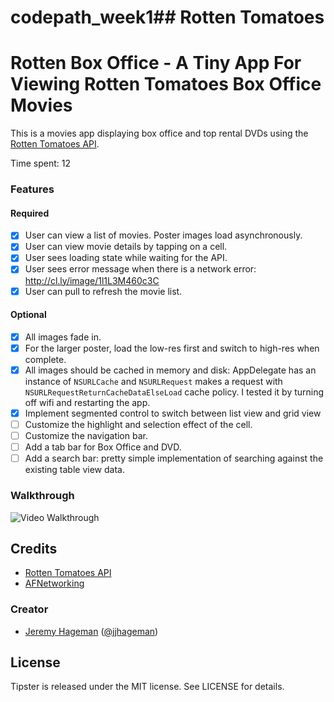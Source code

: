 # codepath_week1## Rotten Tomatoes

# Rotten Box Office - A Tiny App For Viewing Rotten Tomatoes Box Office Movies

This is a movies app displaying box office and top rental DVDs using the [Rotten Tomatoes API](http://developer.rottentomatoes.com/docs/read/JSON).

Time spent: 12

### Features

#### Required

- [x] User can view a list of movies. Poster images load asynchronously.
- [x] User can view movie details by tapping on a cell.
- [x] User sees loading state while waiting for the API.
- [x] User sees error message when there is a network error: http://cl.ly/image/1l1L3M460c3C
- [x] User can pull to refresh the movie list.

#### Optional

- [x] All images fade in.
- [x] For the larger poster, load the low-res first and switch to high-res when complete.
- [x] All images should be cached in memory and disk: AppDelegate has an instance of `NSURLCache` and `NSURLRequest` makes a request with `NSURLRequestReturnCacheDataElseLoad` cache policy. I tested it by turning off wifi and restarting the app.
- [x] Implement segmented control to switch between list view and grid view
- [ ] Customize the highlight and selection effect of the cell.
- [ ] Customize the navigation bar.
- [ ] Add a tab bar for Box Office and DVD.
- [ ] Add a search bar: pretty simple implementation of searching against the existing table view data.

### Walkthrough
![Video Walkthrough](http://i.imgur.com/9d4fXIm.gif)

Credits
---------
* [Rotten Tomatoes API](http://developer.rottentomatoes.com/docs/read/JSON)
* [AFNetworking](https://github.com/AFNetworking/AFNetworking)

### Creator

- [Jeremy Hageman](http://github.com/jjhageman) ([@jjhageman](https://twitter.com/jjhageman))

## License

Tipster is released under the MIT license. See LICENSE for details.
